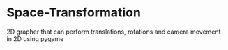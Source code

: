 # Space-Transformation
2D grapher that can perform translations, rotations and camera movement in 2D using pygame
